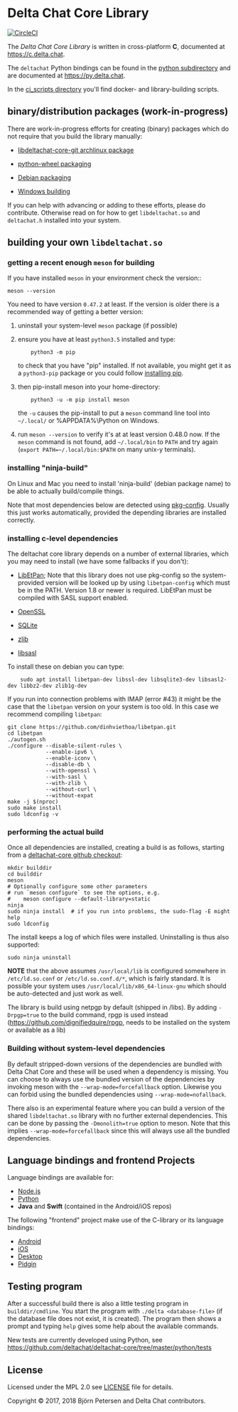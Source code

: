 # Delta Chat Core Library

[![CircleCI](https://circleci.com/gh/deltachat/deltachat-core.svg?style=svg)](https://circleci.com/gh/deltachat/deltachat-core)

The _Delta Chat Core Library_ is written in cross-platform **C**,
documented at <https://c.delta.chat>.

The ``deltachat`` Python bindings can be found in the
[python subdirectory](https://github.com/deltachat/deltachat-core/tree/master/python)
and are documented at <https://py.delta.chat>.

In the [ci_scripts directory](https://github.com/deltachat/deltachat-core/tree/master/ci_scripts/README.md)
you'll find docker- and library-building scripts.

## binary/distribution packages  (work-in-progress)

There are work-in-progress efforts for creating (binary) packages which
do not require that you build the library manually:

- [libdeltachat-core-git archlinux package](https://aur.archlinux.org/packages/libdeltachat-core-git/>)

- [python-wheel packaging](https://m.devpi.net/dc/master)

- [Debian packaging](https://github.com/deltachat/deltachat-core/issues/299)

- [Windows building](https://github.com/deltachat/deltachat-core/issues/306)

If you can help with advancing or adding to these efforts, please do contribute.
Otherwise read on for how to get ``libdeltachat.so`` and ``deltachat.h``
installed into your system.

## building your own ``libdeltachat.so``

### getting a recent enough ``meson`` for building

If you have installed ``meson`` in your environment check the version::

    meson --version

You need to have version ``0.47.2`` at least. If the version
is older there is a recommended way of getting a better version:

1. uninstall your system-level ``meson`` package (if possible)

2. ensure you have at least ``python3.5`` installed and type:
   ```
       python3 -m pip
   ```

   to check that you have "pip" installed. If not available, you
   might get it as a ``python3-pip`` package or you could follow
   [installing pip](https://pip.pypa.io/en/stable/installing/).

3. then pip-install meson into your home-directory:
   ```
       python3 -u -m pip install meson
   ```

   the ``-u`` causes the pip-install to put a ``meson`` command line tool into
   ``~/.local/`` or %APPDATA%\Python on Windows.

4. run ``meson --version`` to verify it's at at least version 0.48.0 now.
   If the ``meson`` command is not found, add ``~/.local/bin`` to ``PATH``
   and try again (``export PATH=~/.local/bin:$PATH`` on many unix-y terminals).


### installing "ninja-build"

On Linux and Mac you need to install 'ninja-build' (debian package name)
to be able to actually build/compile things.

Note that most dependencies below are detected using
[pkg-config](https://www.freedesktop.org/wiki/Software/pkg-config/).
Usually this just works automatically, provided the depending libraries
are installed correctly.

### installing c-level dependencies

The deltachat core library depends on a number of external libraries,
which you may need to install (we have some fallbacks if you don't):

- [LibEtPan](https://github.com/dinhviethoa/libetpan); Note that this
  library does not use pkg-config so the system-provided version will
  be looked up by using `libetpan-config` which must be in the PATH.
  Version 1.8 or newer is required. LibEtPan must be compiled with
  SASL support enabled.

- [OpenSSL](https://www.openssl.org/)

- [SQLite](https://sqlite.org/)

- [zlib](https://zlib.net)

- [libsasl](https://cyrusimap.org/sasl/)

To install these on debian you can type:

```
    sudo apt install libetpan-dev libssl-dev libsqlite3-dev libsasl2-dev libbz2-dev zlib1g-dev
```

If you run into connection problems with IMAP (error #43) it might be the case that the `libetpan` version on your system is too old. In this case we recommend compiling `libetpan`:

```
git clone https://github.com/dinhviethoa/libetpan.git
cd libetpan
./autogen.sh
./configure --disable-silent-rules \
            --enable-ipv6 \
            --enable-iconv \
            --disable-db \
            --with-openssl \
            --with-sasl \
            --with-zlib \
            --without-curl \
            --without-expat
make -j $(nproc)
sudo make install
sudo ldconfig -v
```

### performing the actual build

Once all dependencies are installed, creating a build is as follows,
starting from a [deltachat-core github checkout](https://github.com/deltachat/deltachat-core):

```
mkdir builddir
cd builddir
meson
# Optionally configure some other parameters
# run `meson configure` to see the options, e.g.
#    meson configure --default-library=static
ninja
sudo ninja install  # if you run into problems, the sudo-flag -E might help
sudo ldconfig
```

The install keeps a log of which files were installed. Uninstalling
is thus also supported:
```
sudo ninja uninstall
```
**NOTE** that the above assumes `/usr/local/lib` is configured somewhere
in `/etc/ld.so.conf` or `/etc/ld.so.conf.d/*`, which is fairly
standard.  It is possible your system uses
`/usr/local/lib/x86_64-linux-gnu` which should be auto-detected and
just work as well.

The library is build using netpgp by default (shipped in /libs).
By adding `-Drpgp=true` to the build command, rpgp is used instead
(https://github.com/dignifiedquire/rpgp,
needs to be installed on the system or available as a lib)


### Building without system-level dependencies

By default stripped-down versions of the dependencies are bundled with
Delta Chat Core and these will be used when a dependency is missing.
You can choose to always use the bundled version of the dependencies
by invoking meson with the `--wrap-mode=forcefallback` option.
Likewise you can forbid using the bundled dependencies using
`--wrap-mode=nofallback`.

There also is an experimental feature where you can build a version of the
shared `libdeltachat.so` library with no further external
dependencies.  This can be done by passing the `-Dmonolith=true`
option to meson.  Note that this implies `--wrap-mode=forcefallback`
since this will always use all the bundled dependencies.


## Language bindings and frontend Projects

Language bindings are available for:

- [Node.js](https://www.npmjs.com/package/deltachat-node)
- [Python](https://py.delta.chat)
- **Java** and **Swift** (contained in the Android/iOS repos)

The following "frontend" project make use of the C-library
or its language bindings:

- [Android](https://github.com/deltachat/deltachat-android)
- [iOS](https://github.com/deltachat/deltachat-ios)
- [Desktop](https://github.com/deltachat/deltachat-desktop)
- [Pidgin](https://gitlab.com/lupine/purple-plugin-delta)

## Testing program

After a successful build there is also a little testing program in `builddir/cmdline`.
You start the program with `./delta <database-file>`
(if the database file does not exist, it is created).
The program then shows a prompt and typing `help` gives some help about the available commands.

New tests are currently developed using Python, see
https://github.com/deltachat/deltachat-core/tree/master/python/tests


## License

Licensed under the MPL 2.0 see [LICENSE](./LICENSE) file for details.

Copyright © 2017, 2018 Björn Petersen and Delta Chat contributors.
